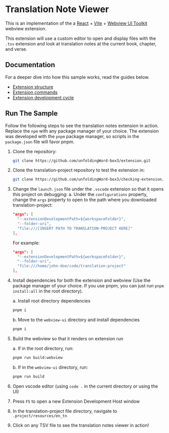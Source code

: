 # Translation Note Viewer

This is an implementation of the a [React](https://reactjs.org/) + [Vite](https://vitejs.dev/) + [Webview UI Toolkit](https://github.com/microsoft/vscode-webview-ui-toolkit) webview extension.

This extension will use a custom editor to open and display files with the `.tsv` extension and look at translation notes at the current
book, chapter, and verse.

<!-- ![A screenshot of the sample extension.](TODO: Screenshot) -->

## Documentation

For a deeper dive into how this sample works, read the guides below.

- [Extension structure](./docs/extension-structure.md)
- [Extension commands](./docs/extension-commands.md)
- [Extension development cycle](./docs/extension-development-cycle.md)

## Run The Sample
Follow the following steps to see the translation notes extension in action. Replace the `npm` with any package manager of your choice. The extension was developed with the `pnpm` package manager, so scripts in the `package.json` file will favor pnpm. 

1. Clone the repository:
    ```bash
    git clone https://github.com/unfoldingWord-box3/extension.git
    ```

2. Clone the translation-project repository to test the extension in:
    ```bash
    git clone https://github.com/unfoldingWord-box3/checking-extension.git
    ```

3. Change the `launch.json` file under the `.vscode` extension so that it opens this project on debugging:
  a. Under the `configurations` property, change the `args` property to open to the path where you downloaded translation-project:
      ```json
      "args": [
        "--extensionDevelopmentPath=${workspaceFolder}",
        "--folder-uri",
        "file:///[INSERT PATH TO TRANSLATION-PROJECT HERE]"
      ],
      ```
      For example:
      ```json
      "args": [
        "--extensionDevelopmentPath=${workspaceFolder}",
        "--folder-uri",
        "file:///home/john-doe/code/translation-project"
      ],
      ```

4. Install dependencies for both the extension and webview (Use the package manager of your choice. If you use pnpm, you can just run `pnpm install:all` in the root directory).

    a. Install root directory dependencies
    ```bash
    pnpm i
    ```
    b. Move to the `webview-ui` directory and install dependencies
    ```bash
    pnpm i
    ```

5. Build the webview so that it renders on extension run

    a. If in the root directory, run:
    ```bash
    pnpm run build:webview
    ```
    
    b. If in the `webview-ui` directory, run:
    ```bash
    pnpm run build
    ```

6. Open vscode editor (using `code .` in the current directory or using the UI)

7. Press `F5` to open a new Extension Development Host window

8. In the translation-project file directory, navigate to `.project/resources/en_tn`

9. Click on any TSV file to see the translation notes viewer in action!


